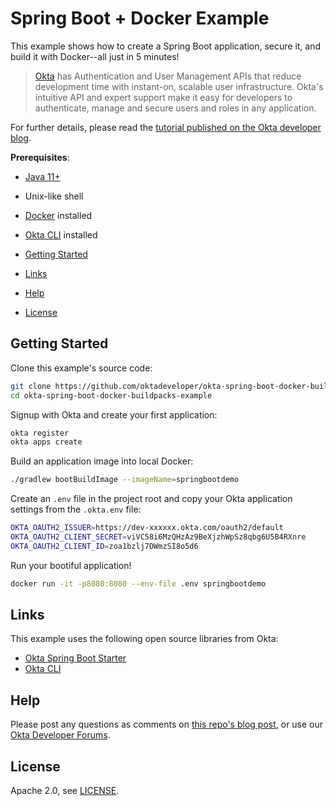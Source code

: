 # Spring Boot + Docker Example

This example shows how to create a Spring Boot application, secure it, and build it with Docker--all just in 5 minutes! 

> [Okta](https://developer.okta.com/) has Authentication and User Management APIs that reduce development time with instant-on, scalable user infrastructure. Okta's intuitive API and expert support make it easy for developers to authenticate, manage and secure users and roles in any application.

For further details, please read the [tutorial published on the Okta developer blog][article].

**Prerequisites**:

* [Java 11+][java11]
* Unix-like shell
* [Docker][install-docker] installed
* [Okta CLI][okta-cli] installed

* [Getting Started](#getting-started)
* [Links](#links)
* [Help](#help)
* [License](#license)

## Getting Started

Clone this example's source code:

```bash
git clone https://github.com/oktadeveloper/okta-spring-boot-docker-buildpacks-example.git
cd okta-spring-boot-docker-buildpacks-example
```

Signup with Okta and create your first application:

```bash
okta register
okta apps create
```

Build an application image into local Docker:

```sh
./gradlew bootBuildImage --imageName=springbootdemo
```

Create an `.env` file in the project root and copy your Okta application settings from the `.okta.env` file:

```sh
OKTA_OAUTH2_ISSUER=https://dev-xxxxxx.okta.com/oauth2/default
OKTA_OAUTH2_CLIENT_SECRET=viVC58i6MzQHzAz9BeXjzhWpSz8qbg6U5B4RXnre
OKTA_OAUTH2_CLIENT_ID=zoa1bzlj7DWmzSI8o5d6
```

Run your bootiful application!

```sh
docker run -it -p8080:8080 --env-file .env springbootdemo 
```
## Links

This example uses the following open source libraries from Okta:

* [Okta Spring Boot Starter](https://github.com/okta/okta-spring-boot)
* [Okta CLI](https://github.com/okta/okta-cli)

## Help

Please post any questions as comments on [this repo's blog post][article], or use our [Okta Developer Forums](https://devforum.okta.com/).

## License
Apache 2.0, see [LICENSE](LICENSE).

[article]: http://developer.okta.com/blog/2020/12/28/spring-boot-docker
[okta-cli]: https://github.com/okta/okta-cli
[install-docker]: https://docs.docker.com/get-docker/
[java11]: https://adoptopenjdk.net/

